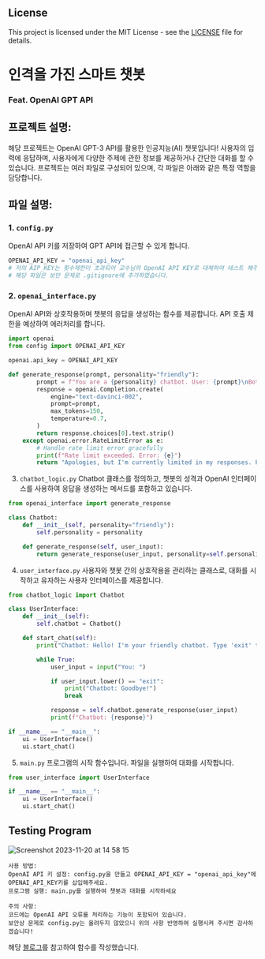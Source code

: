 ## License
This project is licensed under the MIT License - see the [LICENSE](LICENSE) file for details.

# 인격을 가진 스마트 챗봇
### Feat. OpenAI GPT API

## 프로젝트 설명:

 해당 프로젝트는 OpenAI GPT-3 API를 활용한 인공지능(AI) 챗봇입니다! 
 사용자의 입력에 응답하며, 사용자에게 다양한 주제에 관한 정보를 제공하거나 간단한 대화를 할 수 있습니다. 
 프로젝트는 여러 파일로 구성되어 있으며, 각 파일은 아래와 같은 특정 역할을 담당합니다.

## 파일 설명:

### 1. `config.py`

OpenAI API 키를 저장하여 GPT API에 접근할 수 있게 합니다.

```python
OPENAI_API_KEY = "openai_api_key"
# 저의 AIP_KEY는 횟수제한이 초과되어 교수님의 OpenAI API KEY로 대체하여 테스트 해주시면 감사하겠습니다...!
# 해당 파일은 보안 문제로 .gitignore에 추가하였습니다. 
```

### 2. `openai_interface.py`
OpenAI API와 상호작용하며 챗봇의 응답을 생성하는 함수를 제공합니다.
API 호출 제한을 예상하여 에러처리를 합니다.
```python
import openai
from config import OPENAI_API_KEY

openai.api_key = OPENAI_API_KEY

def generate_response(prompt, personality="friendly"):
        prompt = f"You are a {personality} chatbot. User: {prompt}\nBot:"
        response = openai.Completion.create(
            engine="text-davinci-002",
            prompt=prompt,
            max_tokens=150,
            temperature=0.7,
        )
        return response.choices[0].text.strip()
    except openai.error.RateLimitError as e:
        # Handle rate limit error gracefully
        print(f"Rate limit exceeded. Error: {e}")
        return "Apologies, but I'm currently limited in my responses. Please try again later."
```

3. `chatbot_logic.py`
Chatbot 클래스를 정의하고, 챗봇의 성격과 OpenAI 인터페이스를 사용하여 응답을 생성하는 메서드를 포함하고 있습니다.
```python
from openai_interface import generate_response

class Chatbot:
    def __init__(self, personality="friendly"):
        self.personality = personality

    def generate_response(self, user_input):
        return generate_response(user_input, personality=self.personality)
```

4. `user_interface.py`
사용자와 챗봇 간의 상호작용을 관리하는 클래스로, 
대화를 시작하고 유자하는 사용자 인터페이스를 제공합니다.
```python
from chatbot_logic import Chatbot

class UserInterface:
    def __init__(self):
        self.chatbot = Chatbot()

    def start_chat(self):
        print("Chatbot: Hello! I'm your friendly chatbot. Type 'exit' to end the conversation.")

        while True:
            user_input = input("You: ")

            if user_input.lower() == "exit":
                print("Chatbot: Goodbye!")
                break

            response = self.chatbot.generate_response(user_input)
            print(f"Chatbot: {response}")

if __name__ == "__main__":
    ui = UserInterface()
    ui.start_chat()
```

5. `main.py`
프로그램의 시작 함수입니다.
파일을 실행하여 대화를 시작합니다.
```python
from user_interface import UserInterface

if __name__ == "__main__":
    ui = UserInterface()
    ui.start_chat()
``` 

## Testing Program
![Screenshot 2023-11-20 at 14 58 15](https://github.com/nathn00/nathn00/assets/89184540/6b594b57-faf3-4107-9f94-d8d9f895c1cc)

```text
사용 방법:
OpenAI API 키 설정: config.py을 만들고 OPENAI_API_KEY = "openai_api_key"에 OPENAI_API_KEY키를 삽입해주세요.
프로그램 실행: main.py를 실행하여 챗봇과 대화를 시작하세요

주의 사항:
코드에는 OpenAI API 오류를 처리하는 기능이 포함되어 있습니다.
보안상 문제로 config.py는 올려두지 않았으니 위의 사항 반영하여 실행시켜 주시면 감사하겠습니다!
```
해당 <a href="https://techbukket.com/blog/openai-function-python">블로그</a>를 참고하여 함수를 작성했습니다.